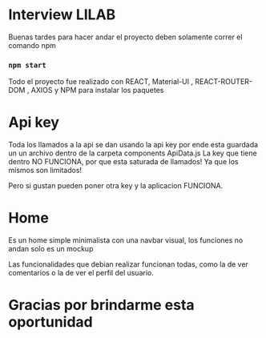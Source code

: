 # Interview LILAB

Buenas tardes para hacer andar el proyecto deben solamente correr el comando npm

### `npm start`

Todo el proyecto fue realizado con REACT, Material-UI , REACT-ROUTER-DOM , AXIOS y NPM para instalar los paquetes

# Api key

Toda los llamados a la api se dan usando la api key por ende esta guardada un un archivo dentro de la carpeta components ApiData.js
La key que tiene dentro NO FUNCIONA, por que esta saturada de llamados! Ya que los mismos son limitados!

Pero si gustan pueden poner otra key y la aplicacion FUNCIONA.

# Home

Es un home simple minimalista con una navbar visual, los funciones no andan solo es un mockup

Las funcionalidades que debian realizar funcionan todas, como la de ver comentarios o la de ver el perfil del usuario.

# Gracias por brindarme esta oportunidad
